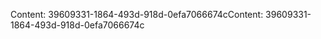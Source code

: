 <span data-ttu-id="8d1a7-101">Content: 39609331-1864-493d-918d-0efa7066674c</span><span class="sxs-lookup"><span data-stu-id="8d1a7-101">Content: 39609331-1864-493d-918d-0efa7066674c</span></span>